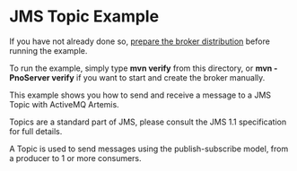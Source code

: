 # JMS Topic Example

If you have not already done so, [prepare the broker distribution](../../../../README.md#getting-started) before running the example.

To run the example, simply type **mvn verify** from this directory, or **mvn -PnoServer verify** if you want to start and create the broker manually.

This example shows you how to send and receive a message to a JMS Topic with ActiveMQ Artemis.

Topics are a standard part of JMS, please consult the JMS 1.1 specification for full details.

A Topic is used to send messages using the publish-subscribe model, from a producer to 1 or more consumers.